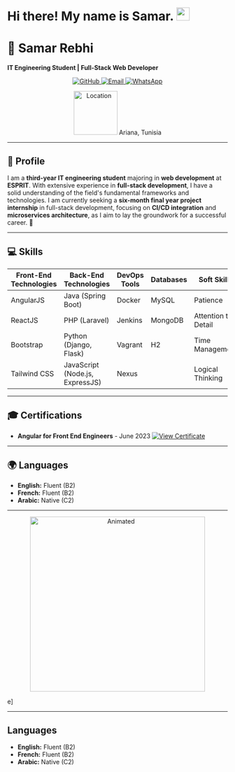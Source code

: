 # Hi there! My name is Samar. <img src="https://media.giphy.com/media/hvRJCLFzcasrR4ia7z/giphy.gif" width="30px">
# 🌟 Samar Rebhi
**IT Engineering Student | Full-Stack Web Developer**

<p align="center">
  <a href="https://github.com/samarrebhi">
    <img src="https://img.shields.io/badge/GitHub-samarrebhi-181717?style=for-the-badge&logo=github&logoColor=white" alt="GitHub" />
  </a>
  <a href="mailto:rebhisamar60@gmail.com">
    <img src="https://img.shields.io/badge/Email-rebhisamar60@gmail.com-D14836?style=for-the-badge&logo=gmail&logoColor=white" alt="Email" />
  </a>
  <a href="https://wa.me/+21699130576">
    <img src="https://img.shields.io/badge/WhatsApp-+21699130576-25D366?style=for-the-badge&logo=whatsapp&logoColor=white" alt="WhatsApp" />
  </a>
</p>

<p align="center">
  <img src="https://upload.wikimedia.org/wikipedia/commons/thumb/3/39/Tunisia_flag_3.svg/1920px-Tunisia_flag_3.svg.png" alt="Location" width="100" />
  <span>Ariana, Tunisia</span>
</p>

---

## 📜 Profile
I am a **third-year IT engineering student** majoring in **web development** at **ESPRIT**. With extensive experience in **full-stack development**, I have a solid understanding of the field's fundamental frameworks and technologies. I am currently seeking a **six-month final year project internship** in full-stack development, focusing on **CI/CD integration** and **microservices architecture**, as I aim to lay the groundwork for a successful career. 🚀

---

## 💻 Skills

| **Front-End Technologies** | **Back-End Technologies** | **DevOps Tools** | **Databases** | **Soft Skills** |
|---------------------------|---------------------------|------------------|---------------|-----------------|
| AngularJS                 | Java (Spring Boot)        | Docker           | MySQL         | Patience        |
| ReactJS                   | PHP (Laravel)             | Jenkins          | MongoDB       | Attention to Detail |
| Bootstrap                 | Python (Django, Flask)    | Vagrant          | H2            | Time Management  |
| Tailwind CSS              | JavaScript (Node.js, ExpressJS) | Nexus         |               | Logical Thinking |

---

## 🎓 Certifications
- **Angular for Front End Engineers** - June 2023 [![View Certificate](https://img.shields.io/badge/View%20Certificate-007ACC?style=for-the-badge&logo=Microsoft&logoColor=white)](your_certificate_link_here)

---

## 🌍 Languages
- **English:** Fluent (B2)
- **French:** Fluent (B2)
- **Arabic:** Native (C2)

---

<p align="center">
  <img src="https://media.giphy.com/media/l4FGz2F98z0q3CZ2U/giphy.gif" alt="Animated" width="400" />
</p>
e]

---

## Languages
- **English:** Fluent (B2)
- **French:** Fluent (B2)
- **Arabic:** Native (C2)
